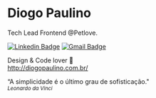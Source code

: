 # Diogo Paulino 

Tech Lead Frontend @Petlove.

[![Linkedin Badge](https://img.shields.io/badge/-Diogo%20Paulino-000?style=flat-circle&logo=Linkedin&logoColor=white&link=https://www.linkedin.com/in/diogopaulino/)](https://www.linkedin.com/in/diogopaulino/) 
[![Gmail Badge](https://img.shields.io/badge/-diogopaulino.web@gmail.com-000?style=flat-circle&logo=Gmail&logoColor=white&link=mailto:diogopaulino.web@gmail.com)](mailto:diogopaulino.web@gmail.com)

Design & Code lover 🖤<br />
http://diogopaulino.com.br/


“A simplicidade é o último grau de sofisticação."<br />
<i><small>Leonardo da Vinci</small></i>
